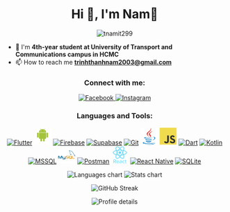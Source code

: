 <h1 align="center">Hi 👋, I'm Nam🫡</h1>

<p align="center">
  <img src="https://komarev.com/ghpvc/?username=tnamit299&label=Profile%20views&color=0e75b6&style=flat" alt="tnamit299" />
</p>

- 🔭 I'm **4th-year student at University of Transport and Communications campus in HCMC**  
- 📫 How to reach me **trinhthanhnam2003@gmail.com**

<h3 align="center">Connect with me:</h3>
<p align="center">
  <a href="https://www.facebook.com/profile.php?id=100034951322402" target="_blank">
    <img src="https://raw.githubusercontent.com/rahuldkjain/github-profile-readme-generator/master/src/images/icons/Social/facebook.svg" alt="Facebook" height="30" width="40" />
  </a>
  <a href="https://instagram.com/ttnammm_299" target="_blank">
    <img src="https://raw.githubusercontent.com/rahuldkjain/github-profile-readme-generator/master/src/images/icons/Social/instagram.svg" alt="Instagram" height="30" width="40" />
  </a>
</p>

<h3 align="center">Languages and Tools:</h3>
<p align="center">
  <a href="https://flutter.dev/" target="_blank"><img src="https://cdn.jsdelivr.net/gh/devicons/devicon@latest/icons/flutter/flutter-original.svg"       alt="Flutter"         width="40" height="40" /></a>
  <a href="https://developer.android.com" target="_blank"><img src="https://raw.githubusercontent.com/devicons/devicon/master/icons/android/android-original-wordmark.svg" alt="Android"         width="40" height="40" /></a>
  <a href="https://firebase.google.com/" target="_blank"><img src="https://www.vectorlogo.zone/logos/firebase/firebase-icon.svg"                              alt="Firebase"        width="40" height="40" /></a>
  <a href="https://supabase.com/" target="_blank"><img src="https://www.vectorlogo.zone/logos/supabase/supabase-icon.svg"                                      alt="Supabase"        width="40" height="40" /></a>
  <a href="https://git-scm.com/" target="_blank"><img src="https://www.vectorlogo.zone/logos/git-scm/git-scm-icon.svg"                                         alt="Git"              width="40" height="40" /></a>
  <a href="https://www.java.com" target="_blank"><img src="https://raw.githubusercontent.com/devicons/devicon/master/icons/java/java-original.svg"         alt="Java"             width="40" height="40" /></a>
  <a href="https://developer.mozilla.org/en-US/docs/Web/JavaScript" target="_blank"><img src="https://raw.githubusercontent.com/devicons/devicon/master/icons/javascript/javascript-original.svg" alt="JavaScript"       width="40" height="40" /></a>
  <a href="https://dart.dev/" target="_blank"><img src="https://cdn.jsdelivr.net/gh/devicons/devicon@latest/icons/dart/dart-original.svg"                     alt="Dart"             width="40" height="40" /></a>
  <a href="https://kotlinlang.org" target="_blank"><img src="https://www.vectorlogo.zone/logos/kotlinlang/kotlinlang-icon.svg"                                  alt="Kotlin"           width="40" height="40" /></a>
  <a href="https://www.microsoft.com/en-us/sql-server" target="_blank"><img src="https://www.svgrepo.com/show/303229/microsoft-sql-server-logo.svg"         alt="MSSQL"            width="40" height="40" /></a>
  <a href="https://www.mysql.com/" target="_blank"><img src="https://raw.githubusercontent.com/devicons/devicon/master/icons/mysql/mysql-original-wordmark.svg" alt="MySQL"            width="40" height="40" /></a>
  <a href="https://postman.com" target="_blank"><img src="https://www.vectorlogo.zone/logos/getpostman/getpostman-icon.svg"                                     alt="Postman"          width="40" height="40" /></a>
  <a href="https://reactjs.org/" target="_blank"><img src="https://raw.githubusercontent.com/devicons/devicon/master/icons/react/react-original-wordmark.svg"   alt="React"            width="40" height="40" /></a>
  <a href="https://reactnative.dev/" target="_blank"><img src="https://reactnative.dev/img/header_logo.svg"                                                   alt="React Native"     width="40" height="40" /></a>
  <a href="https://www.sqlite.org/" target="_blank"><img src="https://www.vectorlogo.zone/logos/sqlite/sqlite-icon.svg"                                         alt="SQLite"           width="40" height="40" /></a>
</p>

<p align="center">
  <img src="http://github-profile-summary-cards.vercel.app/api/cards/repos-per-language?username=tnamit299&theme=react" alt="Languages chart" />
  <img src="http://github-profile-summary-cards.vercel.app/api/cards/stats?username=tnamit299&theme=react" alt="Stats chart" />
</p>

<p align="center">
  <img src="https://streak-stats.demolab.com?user=tnamit299&theme=react" alt="GitHub Streak" /> 
</p>

<p align="center">
  <img src="http://github-profile-summary-cards.vercel.app/api/cards/profile-details?username=tnamit299&theme=react" alt="Profile details" />
</p>
